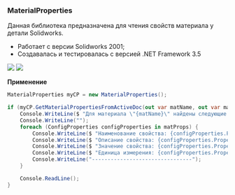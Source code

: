 ### MaterialProperties

Данная библиотека предназначена для чтения свойств материала у детали Solidworks.

- Работает с версии Solidworks 2001;
- Создавалась и тестировалась с версией .NET Framework 3.5

![](https://img.shields.io/github/release/Skilllab/MaterialProperties.svg)
![](https://img.shields.io/github/issues/Skilllab/MaterialProperties.svg)


**Применение**
```C#
MaterialProperties myCP = new MaterialProperties();

if (myCP.GetMaterialPropertiesFromActiveDoc(out var matName, out var matProps) == ErrorFlags.AllOK) {
    Console.WriteLine($ "Для материала \"{matName}\" найдены следующие свойства: ");
    Console.WriteLine("");
    foreach (ConfigProperties configProperties in matProps) {
        Console.WriteLine($ "Наименование свойства: {configProperties.PropertyName}");
        Console.WriteLine($ "Описание свойства: {configProperties.PropertyDescription}");
        Console.WriteLine($ "Значение свойства: {configProperties.PropertyValue}");
        Console.WriteLine($ "Единица измерения: {configProperties.PropertyUnits}");
        Console.WriteLine("--------------------------------");
    }

    Console.ReadLine();
}
```
